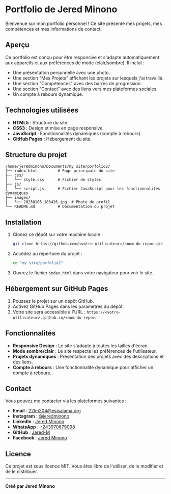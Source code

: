 # Portfolio de Jered Minono

Bienvenue sur mon portfolio personnel ! Ce site présente mes projets, mes compétences et mes informations de contact.

## Aperçu

Ce portfolio est conçu pour être responsive et s'adapte automatiquement aux appareils et aux préférences de mode (clair/sombre). Il inclut :
- Une présentation personnelle avec une photo.
- Une section "Mes Projets" affichant les projets sur lesquels j'ai travaillé.
- Une section "Compétences" avec des barres de progression.
- Une section "Contact" avec des liens vers mes plateformes sociales.
- Un compte à rebours dynamique.

## Technologies utilisées

- **HTML5** : Structure du site.
- **CSS3** : Design et mise en page responsive.
- **JavaScript** : Fonctionnalités dynamiques (compte à rebours).
- **GitHub Pages** : Hébergement du site.

## Structure du projet

```
/home/jeredminono/Documents/my site/porfolio2/
├── index.html         # Page principale du site
├── css/
│   └── style.css      # Fichier de styles
├── js/
│   └── script.js      # Fichier JavaScript pour les fonctionnalités dynamiques
├── images/
│   └── 20250105_103426.jpg  # Photo de profil
└── README.md          # Documentation du projet
```

## Installation

1. Clonez ce dépôt sur votre machine locale :
   ```bash
   git clone https://github.com/<votre-utilisateur>/<nom-du-repo>.git
   ```

2. Accédez au répertoire du projet :
   ```bash
   cd "my site/porfolio2"
   ```

3. Ouvrez le fichier `index.html` dans votre navigateur pour voir le site.

## Hébergement sur GitHub Pages

1. Poussez le projet sur un dépôt GitHub.
2. Activez GitHub Pages dans les paramètres du dépôt.
3. Votre site sera accessible à l'URL : `https://<votre-utilisateur>.github.io/<nom-du-repo>`.

## Fonctionnalités

- **Responsive Design** : Le site s'adapte à toutes les tailles d'écran.
- **Mode sombre/clair** : Le site respecte les préférences de l'utilisateur.
- **Projets dynamiques** : Présentation des projets avec des descriptions et des liens.
- **Compte à rebours** : Une fonctionnalité dynamique pour afficher un compte à rebours.

## Contact

Vous pouvez me contacter via les plateformes suivantes :
- **Email** : [22lm204@esisalama.org](mailto:22lm204@esisalama.org)
- **Instagram** : [@jeredminono](https://www.instagram.com/jeredminono)
- **LinkedIn** : [Jered Minono](https://www.linkedin.com/in/jered-minono)
- **WhatsApp** : [+243970679098](https://wa.me/243970679098)
- **GitHub** : [Jered-M](https://github.com/Jered-M)
- **Facebook** : [Jered Minono](https://www.facebook.com/jeredminono)

## Licence

Ce projet est sous licence MIT. Vous êtes libre de l'utiliser, de le modifier et de le distribuer.

---
**Créé par Jered Minono**